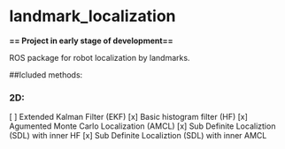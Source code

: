# landmark_localization

__== Project in early stage of development==__

ROS package for robot localization by landmarks.

##Icluded methods:
### 2D:
 [ ] Extended Kalman Filter (EKF)
 [x] Basic histogram filter (HF)
 [x] Agumented Monte Carlo Localization (AMCL)
 [x] Sub Definite Localiztion (SDL) with inner HF
 [x] Sub Definite Localiztion (SDL) with inner AMCL

